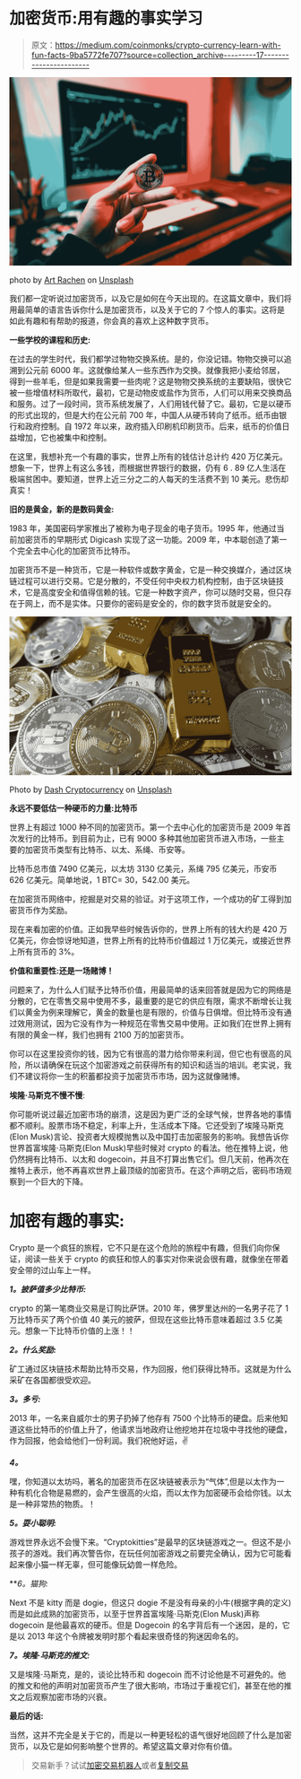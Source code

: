 # 加密货币:用有趣的事实学习

> 原文：<https://medium.com/coinmonks/crypto-currency-learn-with-fun-facts-9ba5772fe707?source=collection_archive---------17----------------------->

![](img/d9b32451ebdee2d48dcf07bdd2109878.png)

photo by [Art Rachen](https://unsplash.com/@artrachen?utm_source=medium&utm_medium=referral) on [Unsplash](https://unsplash.com?utm_source=medium&utm_medium=referral)

我们都一定听说过加密货币，以及它是如何在今天出现的。在这篇文章中，我们将用最简单的语言告诉你什么是加密货币，以及关于它的 7 个惊人的事实。这将是如此有趣和有帮助的报道，你会真的喜欢上这种数字货币。

**一些学校的课程和历史:**

在过去的学生时代，我们都学过物物交换系统。是的，你没记错。物物交换可以追溯到公元前 6000 年。这就像给某人一些东西作为交换。就像我把小麦给邻居，得到一些羊毛，但是如果我需要一些肉呢？这是物物交换系统的主要缺陷，很快它被一些增值材料所取代，最初，它是动物皮或盐作为货币，人们可以用来交换商品和服务。过了一段时间，货币系统发展了，人们用钱代替了它。最初，它是以硬币的形式出现的，但是大约在公元前 700 年，中国人从硬币转向了纸币。纸币由银行和政府控制。自 1972 年以来，政府插入印刷机印刷货币。后来，纸币的价值日益增加，它也被集中和控制。

在这里，我想补充一个有趣的事实，世界上所有的钱估计总计约 420 万亿美元。想象一下，世界上有这么多钱，而根据世界银行的数据，仍有 6 . 89 亿人生活在极端贫困中。要知道，世界上近三分之二的人每天的生活费不到 10 美元。悲伤却真实！

**旧的是黄金，新的是数码黄金:**

1983 年，美国密码学家推出了被称为电子现金的电子货币。1995 年，他通过当前加密货币的早期形式 Digicash 实现了这一功能。2009 年，中本聪创造了第一个完全去中心化的加密货币比特币。

加密货币不是一种货币，它是一种软件或数字黄金，它是一种交换媒介，通过区块链过程可以进行交易。它是分散的，不受任何中央权力机构控制，由于区块链技术，它是高度安全和值得信赖的钱。它是一种数字资产，你可以随时交易，但只存在于网上，而不是实体。只要你的密码是安全的，你的数字货币就是安全的。

![](img/eb43c553c818f65324e072fa7fa752fa.png)

Photo by [Dash Cryptocurrency](https://unsplash.com/@dashpay?utm_source=medium&utm_medium=referral) on [Unsplash](https://unsplash.com?utm_source=medium&utm_medium=referral)

**永远不要低估一种硬币的力量:比特币**

世界上有超过 1000 种不同的加密货币。第一个去中心化的加密货币是 2009 年首次发行的比特币。到目前为止，已有 9000 多种其他加密货币进入市场，一些主要的加密货币类型有比特币、以太、系绳、币安等。

比特币总市值 7490 亿美元，以太坊 3130 亿美元，系绳 795 亿美元，币安币 626 亿美元。简单地说，1 BTC= 30，542.00 美元。

在加密货币网络中，挖掘是对交易的验证。对于这项工作，一个成功的矿工得到加密货币作为奖励。

现在来看加密的价值。正如我早些时候告诉你的，世界上所有的钱大约是 420 万亿美元，你会惊讶地知道，世界上所有的比特币价值超过 1 万亿美元，或接近世界上所有货币的 3%。

**价值和重要性:还是一场赌博！**

问题来了，为什么人们赋予比特币价值，用最简单的话来回答就是因为它的网络是分散的，它在零售交易中使用不多，最重要的是它的供应有限，需求不断增长让我们以黄金为例来理解它，黄金的数量也是有限的，价值与日俱增。但比特币没有通过效用测试，因为它没有作为一种规范在零售交易中使用。正如我们在世界上拥有有限的黄金一样，我们也拥有 2100 万的加密货币。

你可以在这里投资你的钱，因为它有很高的潜力给你带来利润，但它也有很高的风险，所以请确保在玩这个加密游戏之前获得所有的知识和适当的培训。老实说，我们不建议将你一生的积蓄都投资于加密货币市场，因为这就像赌博。

**埃隆·马斯克不慢不慢**:

你可能听说过最近加密市场的崩溃，这是因为更广泛的全球气候，世界各地的事情都不顺利。股票市场不稳定，利率上升，生活成本下降。它还受到了埃隆马斯克(Elon Musk)言论、投资者大规模抛售以及中国打击加密服务的影响。我想告诉你世界首富埃隆·马斯克(Elon Musk)早些时候对 crypto 的看法。他在推特上说，他仍然拥有比特币、以太和 dogecoin，并且不打算出售它们。但几天前，他再次在推特上表示，他不再喜欢世界上最顶级的加密货币。在这个声明之后，密码市场观察到一个巨大的下降。

# **加密有趣的事实:**

Crypto 是一个疯狂的旅程，它不只是在这个危险的旅程中有趣，但我们向你保证，阅读一些关于 crypto 的疯狂和惊人的事实对你来说会很有趣，就像坐在带着安全带的过山车上一样。

***1。披萨值多少比特币:***

crypto 的第一笔商业交易是订购比萨饼。2010 年，佛罗里达州的一名男子花了 1 万比特币买了两个价值 40 美元的披萨，但现在这些比特币意味着超过 3.5 亿美元。想象一下比特币价值的上涨！！

***2。什么奖励:***

矿工通过区块链技术帮助比特币交易，作为回报，他们获得比特币。这就是为什么采矿在各国都很受欢迎。

***3。多亏:***

2013 年，一名来自威尔士的男子扔掉了他存有 7500 个比特币的硬盘。后来他知道这些比特币的价值上升了，他请求当地政府让他挖地并在垃圾中寻找他的硬盘，作为回报，他会给他们一份利润。我们祝他好运，✌️

***4。***

嘿，你知道以太坊吗，著名的加密货币在区块链被表示为“气体”,但是以太作为一种有机化合物是易燃的，会产生很高的火焰，而以太作为加密硬币会给你钱。以太是一种非常热的物质。！

***5。耍小聪明:***

游戏世界永远不会慢下来。“Cryptokitties”是最早的区块链游戏之一。但这不是小孩子的游戏。我们再次警告你，在玩任何加密游戏之前要完全确认，因为它可能看起来像小猫一样无辜，但可能像玩幼兽一样危险。

***6。*猫狗:**

Next 不是 kitty 而是 dogie，但这只 dogie 不是没有母亲的小牛(根据字典的定义)而是如此成熟的加密货币，以至于世界首富埃隆·马斯克(Elon Musk)声称 dogecoin 是他最喜欢的硬币。但是 Dogecoin 的名字背后有一个迷因，是的，它是以 2013 年这个令牌被发明时那个看起来很奇怪的狗迷因命名的。

***7。埃隆·马斯克的推文:***

又是埃隆·马斯克，是的，谈论比特币和 dogecoin 而不讨论他是不可避免的。他的推文和他的声明对加密货币产生了很大影响，市场过于重视它们，甚至在他的推文之后观察加密市场的兴衰。

**最后的话:**

当然，这并不完全是关于它的，而是以一种更轻松的语气很好地回顾了什么是加密货币，以及它是如何影响整个世界的。希望这篇文章对你有价值。

> 交易新手？试试[加密交易机器人](/coinmonks/crypto-trading-bot-c2ffce8acb2a)或者[复制交易](/coinmonks/top-10-crypto-copy-trading-platforms-for-beginners-d0c37c7d698c)